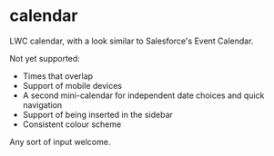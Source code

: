 # calendar
LWC calendar, with a look similar to Salesforce's Event Calendar.

Not yet supported:

- Times that overlap
- Support of mobile devices
- A second mini-calendar for independent date choices and quick navigation
- Support of being inserted in the sidebar
- Consistent colour scheme

Any sort of input welcome.